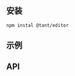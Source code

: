 ## 安装
``` shell
npm instal @tant/editor
```

## 示例
<code src="@/demo-base/index.tsx"></code>
<code src="@/demo/index.tsx"></code>

## API